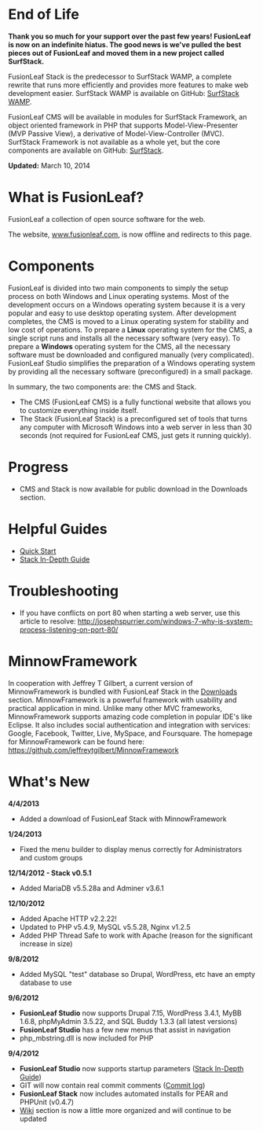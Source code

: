 # End of Life #
**Thank you so much for your support over the past few years! FusionLeaf is now on an indefinite hiatus. The good news is we've pulled the best pieces out of FusionLeaf and moved them in a new project called SurfStack.**

FusionLeaf Stack is the predecessor to SurfStack WAMP, a complete rewrite that runs more efficiently and provides more features to make web development easier. SurfStack WAMP is available on GitHub: [SurfStack WAMP](https://github.com/josephspurrier/surfstack-wamp).

FusionLeaf CMS will be available in modules for SurfStack Framework, an object oriented framework in PHP that supports Model-View-Presenter (MVP Passive View), a derivative of Model-View-Controller (MVC). SurfStack Framework is not available as a whole yet, but the core components are available on GitHub: [SurfStack](https://github.com/josephspurrier).

**Updated:** March 10, 2014

# What is FusionLeaf? #
FusionLeaf a collection of open source software for the web.

The website, www.fusionleaf.com, is now offline and redirects to this page.

# Components #
FusionLeaf is divided into two main components to simply the setup process on both Windows and Linux operating systems. Most of the development occurs on a Windows operating system because it is a very popular and easy to use desktop operating system. After development completes, the CMS is moved to a Linux operating system for stability and low cost of operations. To prepare a **Linux** operating system for the CMS, a single script runs and installs all the necessary software (very easy). To prepare a **Windows** operating system for the CMS, all the necessary software must be downloaded and configured manually (very complicated). FusionLeaf Studio simplifies the preparation of a Windows operating system by providing all the necessary software (preconfigured) in a small package.

In summary, the two components are: the CMS and Stack.
  * The CMS (FusionLeaf CMS) is a fully functional website that allows you to customize everything inside itself.
  * The Stack (FusionLeaf Stack) is a preconfigured set of tools that turns any computer with Microsoft Windows into a web server in less than 30 seconds (not required for FusionLeaf CMS, just gets it running quickly).

# Progress #
  * CMS and Stack is now available for public download in the Downloads section.

# Helpful Guides #
  * [Quick Start](quickstart.md)
  * [Stack In-Depth Guide](stack_instructions.md)

# Troubleshooting #
  * If you have conflicts on port 80 when starting a web server, use this article to resolve: http://josephspurrier.com/windows-7-why-is-system-process-listening-on-port-80/

# MinnowFramework #
In cooperation with Jeffrey T Gilbert, a current version of MinnowFramework is bundled with FusionLeaf Stack in the [Downloads](https://code.google.com/p/fusionleaf/downloads/list) section. MinnowFramework is a powerful framework with usability and practical application in mind. Unlike many other MVC frameworks, MinnowFramework supports amazing code completion in popular IDE's like Eclipse. It also includes social authentication and integration with services: Google, Facebook, Twitter, Live, MySpace, and Foursquare. The homepage for MinnowFramework can be found here: https://github.com/jeffreytgilbert/MinnowFramework

# What's New #
**4/4/2013**
  * Added a download of FusionLeaf Stack with MinnowFramework

**1/24/2013**
  * Fixed the menu builder to display menus correctly for Administrators and custom groups

**12/14/2012 - Stack v0.5.1**
  * Added MariaDB v5.5.28a and Adminer v3.6.1

**12/10/2012**
  * Added Apache HTTP v2.2.22!
  * Updated to PHP v5.4.9, MySQL v5.5.28, Nginx v1.2.5
  * Added PHP Thread Safe to work with Apache (reason for the significant increase in size)

**9/8/2012**
  * Added MySQL "test" database so Drupal, WordPress, etc have an empty database to use

**9/6/2012**
  * **FusionLeaf Studio** now supports Drupal 7.15, WordPress 3.4.1, MyBB 1.6.8, phpMyAdmin 3.5.22, and SQL Buddy 1.3.3 (all latest versions)
  * **FusionLeaf Studio** has a few new menus that assist in navigation
  * php\_mbstring.dll is now included for PHP

**9/4/2012**
  * **FusionLeaf Studio** now supports startup parameters ([Stack In-Depth Guide](stack_instructions.md))
  * GIT will now contain real commit comments ([Commit log](http://code.google.com/p/fusionleaf/source/list))
  * **FusionLeaf Stack** now includes automated installs for PEAR and PHPUnit (v0.4.7)
  * [Wiki](http://code.google.com/p/fusionleaf/w/list) section is now a little more organized and will continue to be updated